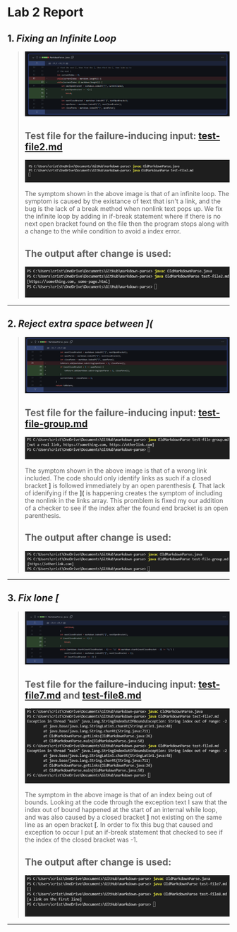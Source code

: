# **Lab 2 Report**
## 1. *Fixing an Infinite Loop*
> ![Code_Change_Diff1](https://github.com/quistian241/cse15l-lab-reports/blob/main/lab_2_images/VSCode2.png?raw=true) 
> ## Test file for the failure-inducing input: [test-file2.md](https://github.com/quistian241/markdown-parse/blob/main/test-file2.md)
> ![Symptom_of_Fail1](https://github.com/quistian241/cse15l-lab-reports/blob/main/lab_2_images/VSCode2_before.png?raw=true)
>
> The symptom shown in the above image is that of an infinite loop. The symptom is caused by the existance of text that isn't a link, and the bug is the lack of a break method when nonlink text pops up. We fix the infinite loop by adding in if-break statement where if there is no next open bracket found on the file then the program stops along with a change to the while condition to avoid a index error. 
> ## The output after change is used:
> ![Symptom_of_Fixed1](https://github.com/quistian241/cse15l-lab-reports/blob/main/lab_2_images/VSCode2_after.png?raw=true)

***

## 2. *Reject extra space between ](*
> ![Code_Change_Diff2](https://github.com/quistian241/cse15l-lab-reports/blob/main/lab_2_images/VSCode3.png?raw=true) 
> ## Test file for the failure-inducing input: [test-file-group.md](https://github.com/quistian241/markdown-parse/blob/main/test-file-group.md)
> ![Symptom_of_Fail2](https://github.com/quistian241/cse15l-lab-reports/blob/main/lab_2_images/VSCode3_before.png?raw=true)
> 
> The symptom shown in the above image is that of a wrong link included. The code should only identify links as such if a closed bracket **]** is followed immediately by an open parenthesis **(**. That lack of idenifying if the **](** is happening creates the symptom of including the nonlink in the links array. This promblem is fixed my our addition of a checker to see if the index after the found end bracket is an open parenthesis. 
> ## The output after change is used:
>![Symptom_of_Fixed2](https://github.com/quistian241/cse15l-lab-reports/blob/main/lab_2_images/VSCode3_after.png?raw=true)

***

## 3. *Fix lone [*
> ![Code_Change_Diff2](https://github.com/quistian241/cse15l-lab-reports/blob/main/lab_2_images/VSCode4.png?raw=true) 
> ## Test file for the failure-inducing input: [test-file7.md](https://github.com/quistian241/markdown-parse/blob/main/test-file7.md) and [test-file8.md](https://github.com/quistian241/markdown-parse/blob/main/test-file8.md)
> ![Symptom_of_Fail2](https://github.com/quistian241/cse15l-lab-reports/blob/main/lab_2_images/VSCode4_before.png?raw=true)
> 
> The symptom in the above image is that of an index being out of bounds. Looking at the code through the exception text I saw that the index out of bound happened at the start of an internal while loop, and was also caused by a closed bracket **]** not existing on the same line as an open bracket **[**. In order to fix this bug that caused and exception to occur I put an if-break statement that checked to see if the index of the closed bracket was -1.
> ## The output after change is used:
>![Symptom_of_Fixed2](https://github.com/quistian241/cse15l-lab-reports/blob/main/lab_2_images/VSCode4_after.png?raw=true)

***
